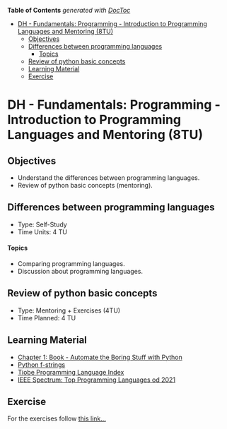<!-- START doctoc generated TOC please keep comment here to allow auto update -->
<!-- DON'T EDIT THIS SECTION, INSTEAD RE-RUN doctoc TO UPDATE -->
**Table of Contents**  *generated with [DocToc](https://github.com/thlorenz/doctoc)*

- [DH - Fundamentals: Programming - Introduction to Programming Languages and Mentoring (8TU)](#dh---fundamentals-programming---introduction-to-programming-languages-and-mentoring-8tu)
  - [Objectives](#objectives)
  - [Differences between programming languages](#differences-between-programming-languages)
      - [Topics](#topics)
  - [Review of python basic concepts](#review-of-python-basic-concepts)
  - [Learning Material](#learning-material)
  - [Exercise](#exercise)

<!-- END doctoc generated TOC please keep comment here to allow auto update -->

# DH - Fundamentals: Programming - Introduction to Programming Languages and Mentoring (8TU)

## Objectives

- Understand the differences between programming languages.
- Review of python basic concepts (mentoring).

## Differences between programming languages

- Type: Self-Study
- Time Units: 4 TU

#### Topics

- Comparing programming languages. 
- Discussion about programming languages.


## Review of python basic concepts

- Type: Mentoring + Exercises (4TU)
- Time Planned: 4 TU


## Learning Material

- [Chapter 1: Book - Automate the Boring Stuff with Python](https://automatetheboringstuff.com/2e/chapter1/)
- [Python f-strings](https://realpython.com/python-f-strings/)
- [Tiobe Programming Language Index](https://www.tiobe.com/tiobe-index/)
- [IEEE Spectrum: Top Programming Languages od 2021](https://spectrum.ieee.org/top-programming-languages-2021)


## Exercise

For the exercises follow [this link...](https://github.com/mathiasbrito-dci/python-course-2022/blob/62cdfae1118214184904385b116bae84128401ab/01%20-%20DH%20Fundamentals/012%20Day%20-%20Agile%201%20-%20Introduction%20to%20Agile%20Project%20Management%20-%208TU/Exercises.md)
